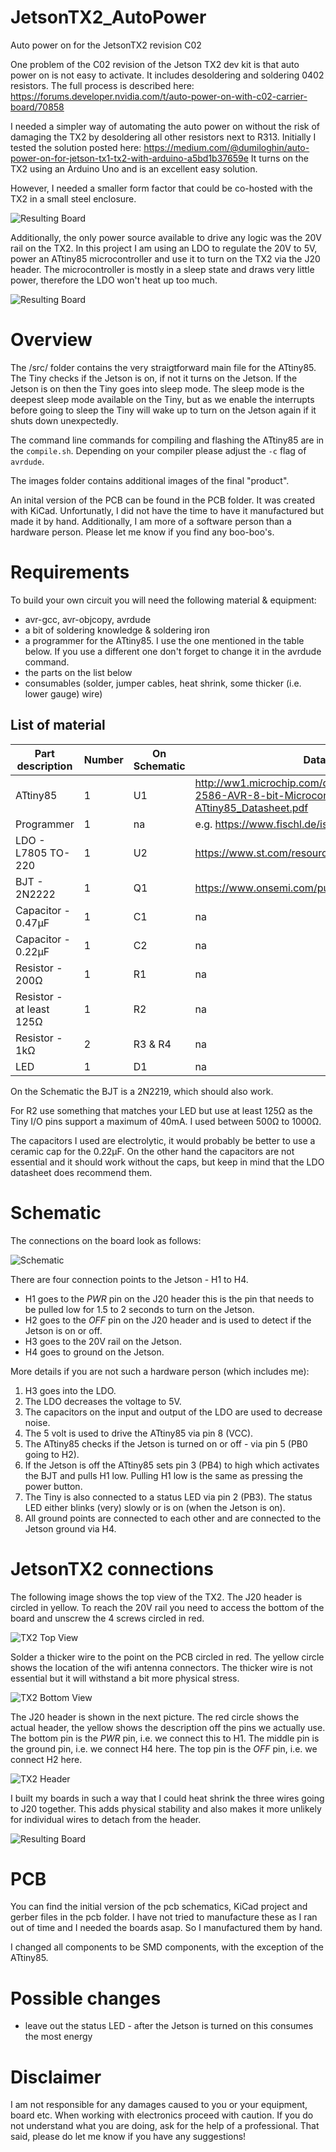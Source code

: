 # JetsonTX2_AutoPower
Auto power on for the JetsonTX2 revision C02

One problem of the C02 revision of the Jetson TX2 dev kit is that auto power on is not easy to activate.
It includes desoldering and soldering 0402 resistors. The full process is described here: https://forums.developer.nvidia.com/t/auto-power-on-with-c02-carrier-board/70858

I needed a simpler way of automating the auto power on without the risk of damaging the TX2 by desoldering all other resistors next to R313.
Initially I tested the solution posted here: https://medium.com/@dumiloghin/auto-power-on-for-jetson-tx1-tx2-with-arduino-a5bd1b37659e
It turns on the TX2 using an Arduino Uno and is an excellent easy solution.

However, I needed a smaller form factor that could be co-hosted with the TX2 in a small steel enclosure.

![Resulting Board](/images/AutoTurnOn6.jpeg)

Additionally, the only power source available to drive any logic was the 20V rail on the TX2.
In this project I am using an LDO to regulate the 20V to 5V, power an ATtiny85 microcontroller and use it to turn on the TX2 via the J20 header. The microcontroller is mostly in a sleep state and draws very little power, therefore the LDO won't heat up too much.

![Resulting Board](/images/AutoTurnOn1.jpeg)

# Overview
The /src/ folder contains the very straigtforward main file for the ATtiny85.
The Tiny checks if the Jetson is on, if not it turns on the Jetson. If the Jetson is on then the Tiny goes into sleep mode.
The sleep mode is the deepest sleep mode available on the Tiny, but as we enable the interrupts before going to sleep the Tiny will wake up to turn on the Jetson again if it shuts down unexpectedly.

The command line commands for compiling and flashing the ATtiny85 are in the `compile.sh`.
Depending on your compiler please adjust the `-c` flag of `avrdude`.

The images folder contains additional images of the final "product".

An inital version of the PCB can be found in the PCB folder. It was created with KiCad.
Unfortunatly, I did not have the time to have it manufactured but made it by hand. Additionally, I am more of a software person than a hardware person. Please let me know if you find any boo-boo's.

# Requirements

To build your own circuit you will need the following material & equipment:

- avr-gcc, avr-objcopy, avrdude
- a bit of soldering knowledge & soldering iron
- a programmer for the ATtiny85. I use the one mentioned in the table below. If you use a different one don't forget to change it in the avrdude command. 
- the parts on the list below
- consumables (solder, jumper cables, heat shrink, some thicker (i.e. lower gauge) wire)


## List of material

Part description | Number | On Schematic | Datasheet link
-----------------|--------|--------------|---------------
ATtiny85 | 1 | U1 | http://ww1.microchip.com/downloads/en/DeviceDoc/Atmel-2586-AVR-8-bit-Microcontroller-ATtiny25-ATtiny45-ATtiny85_Datasheet.pdf
Programmer | 1 | na | e.g. https://www.fischl.de/ispnub/
LDO - L7805 TO-220 | 1 | U2 |  https://www.st.com/resource/en/datasheet/l78.pdf
BJT - 2N2222 | 1 | Q1 | https://www.onsemi.com/pub/Collateral/P2N2222A-D.PDF
Capacitor - 0.47μF | 1 | C1 | na
Capacitor - 0.22μF | 1 | C2 | na
Resistor - 200Ω | 1 | R1 | na
Resistor - at least 125Ω | 1 | R2 | na
Resistor - 1kΩ | 2 | R3 & R4 | na
LED | 1 | D1 | na

On the Schematic the BJT is a 2N2219, which should also work.

For R2 use something that matches your LED but use at least 125Ω as the Tiny I/O pins support a maximum of 40mA. I used between 500Ω to 1000Ω.

The capacitors I used are electrolytic, it would probably be better to use a ceramic cap for the 0.22μF.
On the other hand the capacitors are not essential and it should work without the caps, but keep in mind that the LDO datasheet does recommend them.

# Schematic

The connections on the board look as follows:

![Schematic](/images/schematic.svg)

There are four connection points to the Jetson - H1 to H4.

* H1 goes to the *PWR* pin on the J20 header this is the pin that needs to be pulled low for 1.5 to 2 seconds to turn on the Jetson.
* H2 goes to the *OFF* pin on the J20 header and is used to detect if the Jetson is on or off.
* H3 goes to the 20V rail on the Jetson.
* H4 goes to ground on the Jetson.

More details if you are not such a hardware person (which includes me):
1. H3 goes into the LDO.
2. The LDO decreases the voltage to 5V.
3. The capacitors on the input and output of the LDO are used to decrease noise.
4. The 5 volt is used to drive the ATtiny85 via pin 8 (VCC).
5. The ATtiny85 checks if the Jetson is turned on or off - via pin 5 (PB0 going to H2).
6. If the Jetson is off the ATtiny85 sets pin 3 (PB4) to high which activates the BJT and pulls H1 low. Pulling H1 low is the same as pressing the power button.
7. The Tiny is also connected to a status LED via pin 2 (PB3). The status LED either blinks (very) slowly or is on (when the Jetson is on).
7. All ground points are connected to each other and are connected to the Jetson ground via H4.

# JetsonTX2 connections

The following image shows the top view of the TX2. The J20 header is circled in yellow.
To reach the 20V rail you need to access the bottom of the board and unscrew the 4 screws circled in red.

![TX2 Top View](/images/TX2_top_view.jpg)

Solder a thicker wire to the point on the PCB circled in red. The yellow circle shows the location of the wifi antenna connectors.
The thicker wire is not essential but it will withstand a bit more physical stress.

![TX2 Bottom View](/images/TX2_bottom_view.jpg)

The J20 header is shown in the next picture. The red circle shows the actual header, the yellow shows the description off the pins we actually use.
The bottom pin is the *PWR* pin, i.e. we connect this to H1.
The middle pin is the ground pin, i.e. we connect H4 here.
The top pin is the *OFF* pin, i.e. we connect H2 here.

![TX2 Header](/images/TX_J20.jpg)

I built my boards in such a way that I could heat shrink the three wires going to J20 together. This adds physical stability and also makes it more unlikely for individual wires to detach from the header.

![Resulting Board](/images/AutoTurnOn3.jpeg)

# PCB
You can find the initial version of the pcb schematics, KiCad project and gerber files in the pcb folder. I have not tried to manufacture these as I ran out of time and I needed the boards asap. So I manufactured them by hand.

I changed all components to be SMD components, with the exception of the ATtiny85.

# Possible changes
- leave out the status LED - after the Jetson is turned on this consumes the most energy

# Disclaimer

I am not responsible for any damages caused to you or your equipment, board etc. When working with electronics proceed with caution. If you do not understand what you are doing, ask for the help of a professional.
That said, please do let me know if you have any suggestions!
